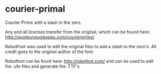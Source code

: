courier-primal
==============

Courier Prime with a slash in the zero.

Any and all licenses transfer from the original, which can be found here: http://quoteunquoteapps.com/courierprime/

RobotFont was used to edit the original files to add a slash to the zero's.  All credit goes to the original author of the font.

Robotfont can be fount here: http://robofont.com/ and can be used to edit the .ufo files and generate the .TTF's

